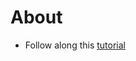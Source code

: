 # About

- Follow along this [tutorial](https://programminghistorian.org/en/lessons/creating-apis-with-python-and-flask)